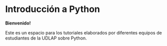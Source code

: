 # Introducción a Python

**Bienvenido!**

Este es un espacio para los tutoriales elaborados por diferentes equipos de estudiantes de la UDLAP sobre Python.
